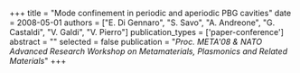 +++
title = "Mode confinement in periodic and aperiodic PBG cavities"
date = 2008-05-01
authors = ["E. Di Gennaro", "S. Savo", "A. Andreone", "G. Castaldi", "V. Galdi", "V. Pierro"]
publication_types = ['paper-conference']
abstract = ""
selected = false
publication = "*Proc. META'08 & NATO Advanced Research Workshop on Metamaterials, Plasmonics and Related Materials*"
+++

